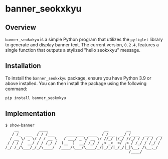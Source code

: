 # banner_seokxkyu

## **Overview**
`banner_seokxkyu` is a simple Python program that utilizes the `pyfiglet` library to generate and display banner text. The current version, `0.2.4`, features a single function that outputs a stylized "hello seokxkyu" message.

## **Installation**

To install the `banner_seokxkyu` package, ensure you have Python 3.9 or above installed. You can then install the package using the following command:

```sh
pip install banner_seokxkyu

```

## **Implementation**
```
$ show-banner
    __         ____                         __        __
   / /_  ___  / / /___     ________  ____  / /___  __/ /____  ____  __
  / __ \/ _ \/ / / __ \   / ___/ _ \/ __ \/ //_/ |/_/ //_/ / / / / / /
 / / / /  __/ / / /_/ /  (__  )  __/ /_/ / ,< _>  </ ,< / /_/ / /_/ /
/_/ /_/\___/_/_/\____/  /____/\___/\____/_/|_/_/|_/_/|_|\__, /\__,_/
                                                       /____/
```
